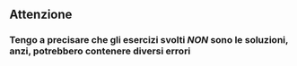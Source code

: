 ## Attenzione ##
### Tengo a precisare che gli esercizi svolti *NON* sono le soluzioni, anzi, potrebbero contenere diversi errori ###
